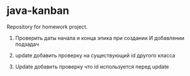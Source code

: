 # java-kanban
Repository for homework project.

1. Проверить даты начала и конца эпика при создании
И добавлении подзадач

2. update добавить проверку на существующий id другого класса

3. Update добавить проверку что id используется перед update
